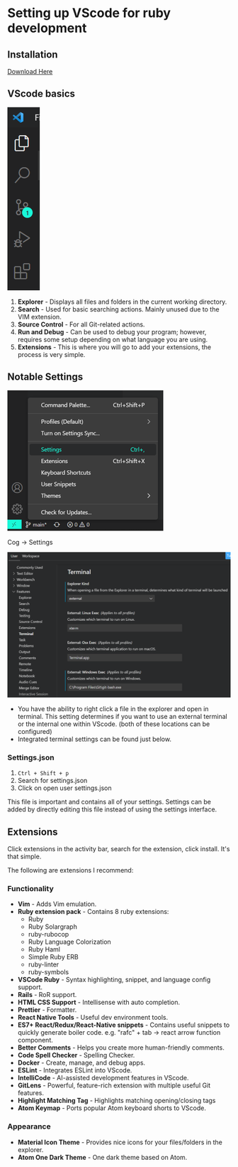 # Setting up VScode for ruby development

## Installation

[Download Here](https://code.visualstudio.com/Download)

## VScode basics

![Activity Bar](images/activity-bar.PNG)

1. **Explorer** - Displays all files and folders in the current working directory.
2. **Search** - Used for basic searching actions. Mainly unused due to the VIM extension.
3. **Source Control** - For all Git-related actions.
4. **Run and Debug** - Can be used to debug your program; however, requires some setup depending on what language you are using.
5. **Extensions** - This is where you will go to add your extensions, the process is very simple.

## Notable Settings

![Settings Location](images/setting-loc.PNG)

Cog -> Settings

![Terminal Settings](images/terminal-settings.PNG)

- You have the ability to right click a file in the explorer and open in terminal. This setting determines if you want to use an external terminal or the internal one within VScode. (both of these locations can be configured)
- Integrated terminal settings can be found just below. 

### Settings.json

1. `Ctrl + Shift + p`
2. Search for settings.json
3. Click on open user settings.json

This file is important and contains all of your settings. Settings can be added by directly editing this file instead of using the settings interface.

## Extensions

Click extensions in the activity bar, search for the extension, click install. It's that simple.

The following are extensions I recommend:

### Functionality

- **Vim** - Adds Vim emulation.
- **Ruby extension pack** - Contains 8 ruby extensions:
  - Ruby
  - Ruby Solargraph
  - ruby-rubocop
  - Ruby Language Colorization
  - Ruby Haml
  - Simple Ruby ERB
  - ruby-linter
  - ruby-symbols
- **VSCode Ruby** - Syntax highlighting, snippet, and language config support.
- **Rails** - RoR support.
- **HTML CSS Support** - Intellisense with auto completion.
- **Prettier** - Formatter.
- **React Native Tools** - Useful dev environment tools.
- **ES7+ React/Redux/React-Native snippets** - Contains useful snippets to quickly generate boiler code. e.g. "rafc" + tab -> react arrow function component.
- **Better Comments** - Helps you create more human-friendly comments.
- **Code Spell Checker** - Spelling Checker.
- **Docker** - Create, manage, and debug apps.
- **ESLint** - Integrates ESLint into VScode.
- **IntelliCode** - AI-assisted development features in VScode.
- **GitLens** - Powerful, feature-rich extension with multiple useful Git features.
- **Highlight Matching Tag** - Highlights matching opening/closing tags
- **Atom Keymap** - Ports popular Atom keyboard shorts to VScode.

### Appearance

- **Material Icon Theme** - Provides nice icons for your files/folders in the explorer.
- **Atom One Dark Theme** - One dark theme based on Atom.
